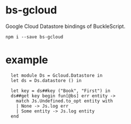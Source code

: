 # bs-gcloud
Google Cloud Datastore bindings of BuckleScript.

```
npm i --save bs-gcloud
```

# example

```
  let module Ds = Gcloud.Datastore in
  let ds = Ds.datastore () in
```

```
  let key = ds##key ("Book", "First") in
  ds##get key begin fun[@bs] err entity ->
    match Js.Undefined.to_opt entity with
    | None -> Js.log err
    | Some entity -> Js.log entity
  end
```
